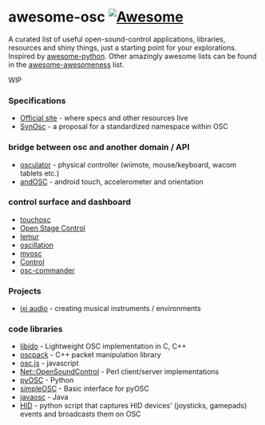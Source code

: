 # awesome-osc [![Awesome](https://cdn.rawgit.com/sindresorhus/awesome/d7305f38d29fed78fa85652e3a63e154dd8e8829/media/badge.svg)](https://github.com/sindresorhus/awesome)
A curated list of useful open-sound-control applications, libraries, resources and shiny things, just a starting point for your explorations. Inspired by [awesome-python](https://github.com/vinta/awesome-python). Other amazingly awesome lists can be found in the [awesome-awesomeness](https://github.com/bayandin/awesome-awesomeness) list.

WIP
### Specifications
 - [Official site](http://opensoundcontrol.org/) - where specs and other resources live
 - [SynOsc](https://github.com/fabb/SynOSCopy/wiki) - a proposal for a standardized namespace within OSC

### bridge between osc and another domain / API 
 - [osculator](https://osculator.net/) - physical controller (wiimote, mouse/keyboard, wacom tablets etc.)
 - [andOSC](https://play.google.com/store/apps/details?id=cc.primevision.andosc) - android touch, accelerometer and orientation

### control surface and dashboard
 - [touchosc](https://hexler.net/software/touchosc-android)
 - [Open Stage Control](http://osc.ammd.net/)
 - [lemur](https://liine.net/en/products/lemur/)
 - [oscillation](http://www.workprolighting.com/products/oscillation)
 - [myosc](https://play.google.com/store/apps/details?id=com.widget.myosc)
 - [Control](https://play.google.com/store/apps/details?id=com.charlieroberts.Control)
 - [osc-commander](http://osc-commander.com/)

### Projects
 - [ixi audio](http://www.ixi-software.net/content/about.html) - creating musical instruments / environments
 
### code libraries
 - [libido](https://github.com/radarsat1/liblo) - Lightweight OSC implementation in C, C++
 - [oscpack](https://code.google.com/archive/p/oscpack/) - C++ packet manipulation library
 - [osc.js](https://github.com/colinbdclark/osc.js) - javascript
 - [Net::OpenSoundControl](http://search.cpan.org/dist/Net-OpenSoundControl/) - Perl client/server implementations
 - [pyOSC](https://github.com/ptone/pyosc) - Python
 - [simpleOSC](https://github.com/enrike/simpleOSC) - Basic interface for pyOSC
 - [javaosc](https://github.com/hoijui/JavaOSC) - Java
 - [HID](https://github.com/enrike/hid_to_osc) - python script that captures HID devices' (joysticks, gamepads) events and broadcasts them on OSC
